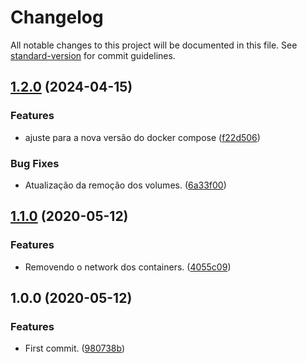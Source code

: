 # Changelog

All notable changes to this project will be documented in this file. See [standard-version](https://github.com/conventional-changelog/standard-version) for commit guidelines.

## [1.2.0](https://github.com/danielso2007/mysql_with_adminer_using_docker/compare/v1.1.0...v1.2.0) (2024-04-15)


### Features

* ajuste para a nova versão do docker compose ([f22d506](https://github.com/danielso2007/mysql_with_adminer_using_docker/commit/f22d5068d01cccf1d0283823c7f4431ac3c68228))


### Bug Fixes

* Atualização da remoção dos volumes. ([6a33f00](https://github.com/danielso2007/mysql_with_adminer_using_docker/commit/6a33f00e1ee8d733afb568c05c1698bcb5d348bf))

## [1.1.0](https://github.com/danielso2007/mysql_with_adminer_using_docker/compare/v1.0.0...v1.1.0) (2020-05-12)


### Features

* Removendo o network dos containers. ([4055c09](https://github.com/danielso2007/mysql_with_adminer_using_docker/commit/4055c09f0d3808c8cc3285a2cbd8ea1a9ae21f9c))

## 1.0.0 (2020-05-12)


### Features

* First commit. ([980738b](https://github.com/danielso2007/mysql_with_adminer_using_docker/commit/980738b47cd4f0fa9b5bf299991f8f4f6a6da58b))
